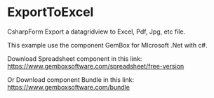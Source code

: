 # ExportToExcel
CsharpForm Export a datagridview to Excel, Pdf, Jpg, etc file.

This example use the component GemBox for MIcrosoft .Net with c#.

Download Spreadsheet component in this link:
https://www.gemboxsoftware.com/spreadsheet/free-version

Or Download component Bundle in this link:
https://www.gemboxsoftware.com/bundle

